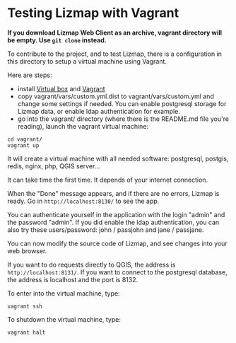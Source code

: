 
Testing Lizmap with Vagrant
===========================

**If you download Lizmap Web Client as an archive, vagrant directory will be empty. Use `git clone` instead.**

To contribute to the project, and to test Lizmap, there is a configuration 
in this directory to setup a virtual machine using Vagrant. 

Here are steps:

- install [Virtual box](https://www.virtualbox.org/) and [Vagrant](http://www.vagrantup.com/downloads.html)
- copy vagrant/vars/custom.yml.dist to vagrant/vars/custom.yml and change some
  settings if needed. You can enable postgresql storage for Lizmap data, or
  enable ldap authentication for example.
- go into the vagrant/ directory (where there is the README.md file you're reading),
 launch the vagrant virtual machine:

```
cd vagrant/
vagrant up
```

It will create a virtual machine with all needed software:
postgresql, postgis, redis, nginx, php, QGIS server... 

It can take time the first time. It depends of your internet connection.

When the "Done" message appears, and if there are no errors, Lizmap is
ready. Go in `http://localhost:8130/` to see the app.

You can authenticate yourself in the application with the login "admin" 
and the password "admin". If you did enable the ldap authentication, you can
also try these users/password: john / passjohn and jane / passjane.

You can now modify the source code of Lizmap, and see changes into your
web browser.

If you want to do requests directly to QGIS, the address is `http://localhost:8131/`.
If you want to connect to the postgresql database, the address is localhost
and the port is 8132.

To enter into the virtual machine, type:

```
vagrant ssh
```

To shutdown the virtual machine, type:

```
vagrant halt
```
